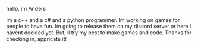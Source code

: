 hello, im Anders

Im a c++ and a c# and a python programmer.
Im working on games for people to have fun.
Im going to release them on my discord server or here i havent decided yet.
But, il try my best to make games and code.
Thanks for checking in, appricate it!
